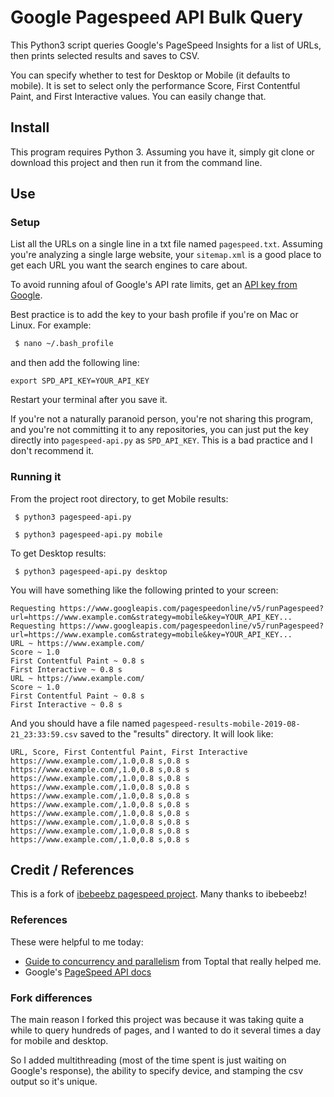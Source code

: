 # Google Pagespeed API Bulk Query

This Python3 script queries Google's PageSpeed Insights for a list of URLs, then prints selected results and saves to CSV.

You can specify whether to test for Desktop or Mobile (it defaults to mobile). It is set to select only the performance Score, First Contentful Paint, and First Interactive values. You can easily change that.

## Install

This program requires Python 3. Assuming you have it, simply git clone or download this project and then run it from the command line.

## Use

### Setup

List all the URLs on a single line in a txt file named `pagespeed.txt`. Assuming you're analyzing a single large website, your `sitemap.xml` is a good place to get each URL you want the search engines to care about.

To avoid running afoul of Google's API rate limits, get an [API key from Google](https://console.developers.google.com/apis/credentials).

Best practice is to add the key to your bash profile if you're on Mac or Linux. For example:

```bash
 $ nano ~/.bash_profile
 ```
 and then add the following line:
 ```
 export SPD_API_KEY=YOUR_API_KEY
 ```
Restart your terminal after you save it.

If you're not a naturally paranoid person, you're not sharing this program, and you're not committing it to any repositories, you can just put the key directly into `pagespeed-api.py` as `SPD_API_KEY`. This is a bad practice and I don't recommend it.

### Running it

From the project root directory, to get Mobile results:
```
 $ python3 pagespeed-api.py
```
```
 $ python3 pagespeed-api.py mobile
```
To get Desktop results:
```
 $ python3 pagespeed-api.py desktop
```

You will have something like the following printed to your screen:
```
Requesting https://www.googleapis.com/pagespeedonline/v5/runPagespeed?url=https://www.example.com&strategy=mobile&key=YOUR_API_KEY...
Requesting https://www.googleapis.com/pagespeedonline/v5/runPagespeed?url=https://www.example.com&strategy=mobile&key=YOUR_API_KEY...
URL ~ https://www.example.com/
Score ~ 1.0
First Contentful Paint ~ 0.8 s
First Interactive ~ 0.8 s
URL ~ https://www.example.com/
Score ~ 1.0
First Contentful Paint ~ 0.8 s
First Interactive ~ 0.8 s
```
And you should have a file named `pagespeed-results-mobile-2019-08-21_23:33:59.csv` saved to the "results" directory. It will look like:

```
URL, Score, First Contentful Paint, First Interactive
https://www.example.com/,1.0,0.8 s,0.8 s
https://www.example.com/,1.0,0.8 s,0.8 s
https://www.example.com/,1.0,0.8 s,0.8 s
https://www.example.com/,1.0,0.8 s,0.8 s
https://www.example.com/,1.0,0.8 s,0.8 s
https://www.example.com/,1.0,0.8 s,0.8 s
https://www.example.com/,1.0,0.8 s,0.8 s
https://www.example.com/,1.0,0.8 s,0.8 s
https://www.example.com/,1.0,0.8 s,0.8 s
https://www.example.com/,1.0,0.8 s,0.8 s
```

## Credit / References

This is a fork of [ibebeebz pagespeed project](https://github.com/ibebeebz/google-pagespeed-api-script). Many thanks to ibebeebz!

### References

These were helpful to me today:

- [Guide to concurrency and parallelism](https://toptal.com/python/beginners-guide-to-concurrency-and-parallelism-in-python) from Toptal that really helped me.
- Google's [PageSpeed API docs](https://developers.google.com/speed/docs/insights/v5/get-started)

### Fork differences

The main reason I forked this project was because it was taking quite a while to query hundreds of pages, and I wanted to do it several times a day for mobile and desktop.

So I added multithreading (most of the time spent is just waiting on Google's response), the ability to specify device, and stamping the csv output so it's unique.
